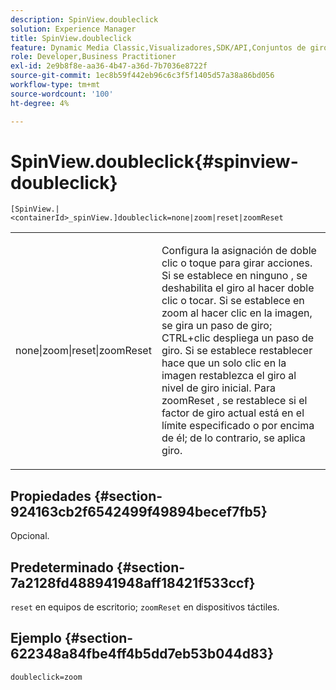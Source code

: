 ```yaml
---
description: SpinView.doubleclick
solution: Experience Manager
title: SpinView.doubleclick
feature: Dynamic Media Classic,Visualizadores,SDK/API,Conjuntos de giros
role: Developer,Business Practitioner
exl-id: 2e9b8f8e-aa36-4b47-a36d-7b7036e8722f
source-git-commit: 1ec8b59f442eb96c6c3f5f1405d57a38a86bd056
workflow-type: tm+mt
source-wordcount: '100'
ht-degree: 4%

---
```


# SpinView.doubleclick{#spinview-doubleclick}

`[SpinView.|<containerId>_spinView.]doubleclick=none|zoom|reset|zoomReset`

<table id="table_E314540D347D47699C04EB80D20C0721"> 
 <tbody> 
  <tr> 
   <td colname="col1"> <p> <span class="codeph"> none|zoom|reset|zoomReset  </span> </p> </td> 
   <td colname="col2"> <p> Configura la asignación de doble clic o toque para girar acciones. Si se establece en <span class="codeph"> ninguno </span> , se deshabilita el giro al hacer doble clic o tocar. Si se establece en <span class="codeph"> zoom </span> al hacer clic en la imagen, se gira un paso de giro; CTRL+clic despliega un paso de giro. Si se establece <span class="codeph"> restablecer </span> hace que un solo clic en la imagen restablezca el giro al nivel de giro inicial. Para <span class="codeph"> zoomReset </span>, se restablece si el factor de giro actual está en el límite especificado o por encima de él; de lo contrario, se aplica giro. </p> </td> 
  </tr> 
 </tbody> 
</table>

## Propiedades {#section-924163cb2f6542499f49894becef7fb5}

Opcional.

## Predeterminado {#section-7a2128fd488941948aff18421f533ccf}

`reset` en equipos de escritorio;  `zoomReset` en dispositivos táctiles.

## Ejemplo {#section-622348a84fbe4ff4b5dd7eb53b044d83}

`doubleclick=zoom`
